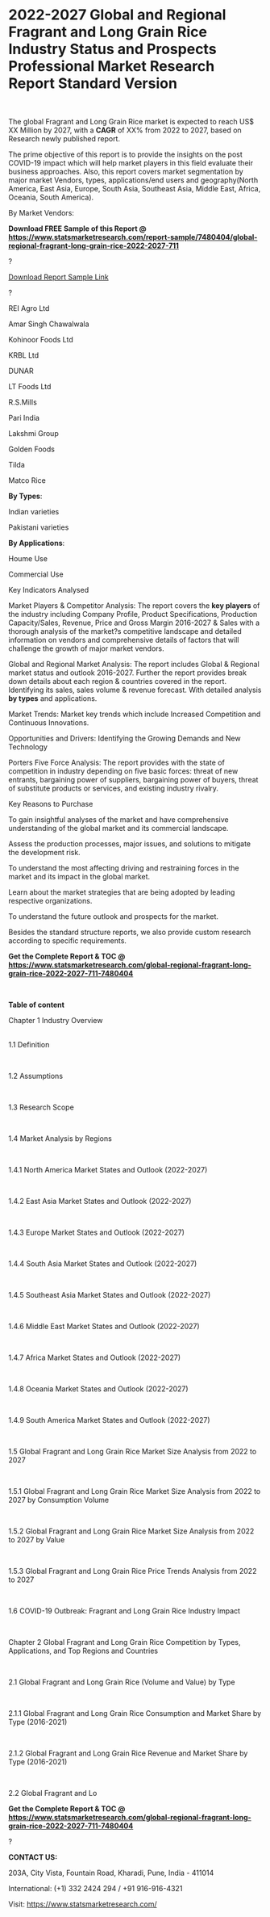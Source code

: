 <h1>2022-2027 Global and Regional Fragrant and Long Grain Rice Industry Status and Prospects Professional Market Research Report Standard Version</h1><br/><p>The global Fragrant and Long Grain Rice market is expected to reach US$ XX Million by 2027, with a <strong>CAGR</strong> of XX% from 2022 to 2027, based on Research newly published report.</p>
 
 
 
 <p>The prime objective of this report is to provide the insights on the post COVID-19 impact which will help market players in this field evaluate their business approaches. Also, this report covers market segmentation by major market Vendors, types, applications/end users and geography(North America, East Asia, Europe, South Asia, Southeast Asia, Middle East, Africa, Oceania, South America).</p>
 
 
 
 <p>By Market Vendors:</p>
 
 
 
 <div><b>Download FREE Sample of this Report @ <a href="https://www.statsmarketresearch.com/download-free-sample/7480404/global-regional-fragrant-long-grain-rice-2022-2027-711">https://www.statsmarketresearch.com/report-sample/7480404/global-regional-fragrant-long-grain-rice-2022-2027-711</a></b></div>
 
 
 
 <p>? </p>
 
 
 
 <p><a href="https://www.statsmarketresearch.com/download-free-sample/7480404/global-regional-fragrant-long-grain-rice-2022-2027-711">Download Report Sample Link</a></p>
 
 
 
 <p>? </p>
 
 
 
 <p>REI Agro Ltd</p>
 
 
 
 <p>Amar Singh Chawalwala</p>
 
 
 
 <p>Kohinoor Foods Ltd</p>
 
 
 
 <p>KRBL Ltd</p>
 
 
 
 <p>DUNAR</p>
 
 
 
 <p>LT Foods Ltd</p>
 
 
 
 <p>R.S.Mills</p>
 
 
 
 <p>Pari India</p>
 
 
 
 <p>Lakshmi Group</p>
 
 
 
 <p>Golden Foods</p>
 
 
 
 <p>Tilda</p>
 
 
 
 <p>Matco Rice</p>
 
 
 
 <p><strong>By Types</strong>:</p>
 
 
 
 <p>Indian varieties</p>
 
 
 
 <p>Pakistani varieties</p>
 
 
 
 <p><strong><strong>By Applications</strong></strong>:</p>
 
 
 
 <p>Houme Use</p>
 
 
 
 <p>Commercial Use</p>
 
 
 
 <p>Key Indicators Analysed</p>
 
 
 
 <p>Market Players & Competitor Analysis: The report covers the <strong>key players</strong> of the industry including Company Profile, Product Specifications, Production Capacity/Sales, Revenue, Price and Gross Margin 2016-2027 & Sales with a thorough analysis of the market?s competitive landscape and detailed information on vendors and comprehensive details of factors that will challenge the growth of major market vendors.</p>
 
 
 
 <p>Global and Regional Market Analysis: The report includes Global & Regional market status and outlook 2016-2027. Further the report provides break down details about each region & countries covered in the report. Identifying its sales, sales volume & revenue forecast. With detailed analysis <strong>by types</strong> and applications.</p>
 
 
 
 <p>Market Trends: Market key trends which include Increased Competition and Continuous Innovations.</p>
 
 
 
 <p>Opportunities and Drivers: Identifying the Growing Demands and New Technology</p>
 
 
 
 <p>Porters Five Force Analysis: The report provides with the state of competition in industry depending on five basic forces: threat of new entrants, bargaining power of suppliers, bargaining power of buyers, threat of substitute products or services, and existing industry rivalry.</p>
 
 
 
 <p>Key Reasons to Purchase</p>
 
 
 
 <p>To gain insightful analyses of the market and have comprehensive understanding of the global market and its commercial landscape.</p>
 
 
 
 <p>Assess the production processes, major issues, and solutions to mitigate the development risk.</p>
 
 
 
 <p>To understand the most affecting driving and restraining forces in the market and its impact in the global market.</p>
 
 
 
 <p>Learn about the market strategies that are being adopted by leading respective organizations.</p>
 
 
 
 <p>To understand the future outlook and prospects for the market.</p>
 
 
 
 <p>Besides the standard structure reports, we also provide custom research according to specific requirements.</p>
 
 
 
 <div><b>Get the Complete Report & TOC @ <a href="https://www.statsmarketresearch.com/global-regional-fragrant-long-grain-rice-2022-2027-711-7480404">https://www.statsmarketresearch.com/global-regional-fragrant-long-grain-rice-2022-2027-711-7480404</a></b></div>
 
 
 
 <p><br />
 
 <b>Table of content</b></p>
 
 
 
 <p>Chapter 1 Industry Overview<br />
 
 <br />
 
 1.1 Definition<br />
 
 <br />
 
 1.2 Assumptions<br />
 
 <br />
 
 1.3 Research Scope<br />
 
 <br />
 
 1.4 Market Analysis by Regions<br />
 
 <br />
 
 1.4.1 North America Market States and Outlook (2022-2027)<br />
 
 <br />
 
 1.4.2 East Asia Market States and Outlook (2022-2027)<br />
 
 <br />
 
 1.4.3 Europe Market States and Outlook (2022-2027)<br />
 
 <br />
 
 1.4.4 South Asia Market States and Outlook (2022-2027)<br />
 
 <br />
 
 1.4.5 Southeast Asia Market States and Outlook (2022-2027)<br />
 
 <br />
 
 1.4.6 Middle East Market States and Outlook (2022-2027)<br />
 
 <br />
 
 1.4.7 Africa Market States and Outlook (2022-2027)<br />
 
 <br />
 
 1.4.8 Oceania Market States and Outlook (2022-2027)<br />
 
 <br />
 
 1.4.9 South America Market States and Outlook (2022-2027)<br />
 
 <br />
 
 1.5 Global Fragrant and Long Grain Rice Market Size Analysis from 2022 to 2027<br />
 
 <br />
 
 1.5.1 Global Fragrant and Long Grain Rice Market Size Analysis from 2022 to 2027 by Consumption Volume<br />
 
 <br />
 
 1.5.2 Global Fragrant and Long Grain Rice Market Size Analysis from 2022 to 2027 by Value<br />
 
 <br />
 
 1.5.3 Global Fragrant and Long Grain Rice Price Trends Analysis from 2022 to 2027<br />
 
 <br />
 
 1.6 COVID-19 Outbreak: Fragrant and Long Grain Rice Industry Impact<br />
 
 <br />
 
 Chapter 2 Global Fragrant and Long Grain Rice Competition by Types, Applications, and Top Regions and Countries<br />
 
 <br />
 
 2.1 Global Fragrant and Long Grain Rice (Volume and Value) by Type<br />
 
 <br />
 
 2.1.1 Global Fragrant and Long Grain Rice Consumption and Market Share by Type (2016-2021)<br />
 
 <br />
 
 2.1.2 Global Fragrant and Long Grain Rice Revenue and Market Share by Type (2016-2021)<br />
 
 <br />
 
 2.2 Global Fragrant and Lo</p>
 
 
 
 <div><b>Get the Complete Report & TOC @ <a href="https://www.statsmarketresearch.com/global-regional-fragrant-long-grain-rice-2022-2027-711-7480404">https://www.statsmarketresearch.com/global-regional-fragrant-long-grain-rice-2022-2027-711-7480404</a></b></div>
 
 
 
 <p>? </p>
 
 
 
 <p><b>CONTACT US:</b><br />
 
 203A, City Vista, Fountain Road, Kharadi, Pune, India - 411014<br />
 
 International: (+1) 332 2424 294 / +91 916-916-4321<br />
 
 Visit: <a href="https://www.statsmarketresearch.com/">https://www.statsmarketresearch.com/</a></p>